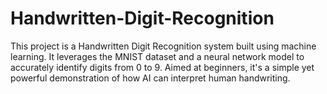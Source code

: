 # Handwritten-Digit-Recognition
This project is a Handwritten Digit Recognition system built using machine learning. It leverages the MNIST dataset and a neural network model to accurately identify digits from 0 to 9. Aimed at beginners, it's a simple yet powerful demonstration of how AI can interpret human handwriting.
